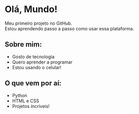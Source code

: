 # Olá, Mundo!

Meu primeiro projeto no GitHub.  
Estou aprendendo passo a passo como usar essa plataforma.

## Sobre mim:
- Gosto de tecnologia
- Quero aprender a programar
- Estou usando o celular!

## O que vem por aí:
- Python
- HTML e CSS
- Projetos incríveis!